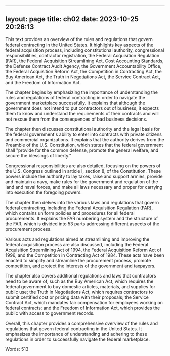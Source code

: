 
---
layout: page
title: ch02
date: 2023-10-25 20:26:13
---
This text provides an overview of the rules and regulations that govern federal contracting in the United States. It highlights key aspects of the federal acquisition process, including constitutional authority, congressional responsibilities, contractor registration, the Federal Acquisition Regulation (FAR), the Federal Acquisition Streamlining Act, Cost Accounting Standards, the Defense Contract Audit Agency, the Government Accountability Office, the Federal Acquisition Reform Act, the Competition in Contracting Act, the Buy American Act, the Truth in Negotiations Act, the Service Contract Act, and the Freedom of Information Act.
 
The chapter begins by emphasizing the importance of understanding the rules and regulations of federal contracting in order to navigate the government marketplace successfully. It explains that although the government does not intend to put contractors out of business, it expects them to know and understand the requirements of their contracts and will not rescue them from the consequences of bad business decisions.
 
The chapter then discusses constitutional authority and the legal basis for the federal government's ability to enter into contracts with private citizens and commercial organizations. It explains that the authority derives from the Preamble of the U.S. Constitution, which states that the federal government shall "provide for the common defense, promote the general welfare, and secure the blessings of liberty."
 
Congressional responsibilities are also detailed, focusing on the powers of the U.S. Congress outlined in article I, section 8, of the Constitution. These powers include the authority to lay taxes, raise and support armies, provide and maintain a navy, make rules for the government and regulation of the land and naval forces, and make all laws necessary and proper for carrying into execution the foregoing powers.
 
The chapter then delves into the various laws and regulations that govern federal contracting, including the Federal Acquisition Regulation (FAR), which contains uniform policies and procedures for all federal procurements. It explains the FAR numbering system and the structure of the FAR, which is divided into 53 parts addressing different aspects of the procurement process.
 
Various acts and regulations aimed at streamlining and improving the federal acquisition process are also discussed, including the Federal Acquisition Streamlining Act of 1994, the Federal Acquisition Reform Act of 1996, and the Competition in Contracting Act of 1984. These acts have been enacted to simplify and streamline the procurement process, promote competition, and protect the interests of the government and taxpayers.
 
The chapter also covers additional regulations and laws that contractors need to be aware of, such as the Buy American Act, which requires the federal government to buy domestic articles, materials, and supplies for public use; the Truth in Negotiations Act, which requires contractors to submit certified cost or pricing data with their proposals; the Service Contract Act, which mandates fair compensation for employees working on federal contracts; and the Freedom of Information Act, which provides the public with access to government records.
 
Overall, this chapter provides a comprehensive overview of the rules and regulations that govern federal contracting in the United States. It emphasizes the importance of understanding and adhering to these regulations in order to successfully navigate the federal marketplace.

Words: 513
